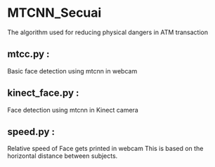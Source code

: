 # MTCNN_Secuai
The algorithm used for reducing physical dangers in ATM transaction

## mtcc.py :
Basic face detection using mtcnn in webcam

## kinect_face.py : 
Face detection using mtcnn in Kinect camera

## speed.py : 
Relative speed of Face gets printed in webcam
This is based on the horizontal distance between subjects.
